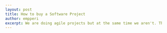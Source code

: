 ```yaml
---
layout: post
title: How to buy a Software Project
author: empperi
excerpt: We are doing agile projects but at the same time we aren't. The reason to this is in the way software projects are bought.
---
```


